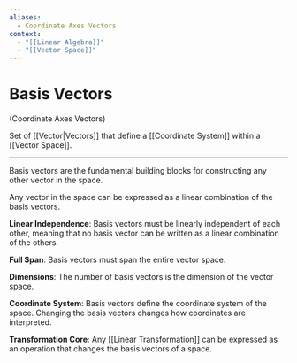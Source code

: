 ```yaml
---
aliases:
  - Coordinate Axes Vectors
context:
  - "[[Linear Algebra]]"
  - "[[Vector Space]]"
---
```


# Basis Vectors

(Coordinate Axes Vectors)

Set of [[Vector|Vectors]] that define a [[Coordinate System]] within a [[Vector Space]].

---

Basis vectors are the fundamental building blocks for constructing any other vector in the space.

Any vector in the space can be expressed as a linear combination of the basis vectors.

**Linear Independence**: Basis vectors must be linearly independent of each other, meaning that no basis vector can be written as a linear combination of the others.

**Full Span**: Basis vectors must span the entire vector space.

**Dimensions**: The number of basis vectors is the dimension of the vector space.

**Coordinate System**: Basis vectors define the coordinate system of the space. Changing the basis vectors changes how coordinates are interpreted.

**Transformation Core**: Any [[Linear Transformation]] can be expressed as an operation that changes the basis vectors of a space.
